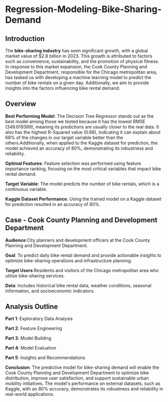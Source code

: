 # Regression-Modeling-Bike-Sharing-Demand

## Introduction

The **bike-sharing industry** has seen significant growth, with a global market value of $2.8 billion in 2023. This growth is attributed to factors such as convenience, sustainability, and the promotion of physical fitness. In response to this market expansion, the Cook County Planning and Development Department, responsible for the Chicago metropolitan area, has tasked us with developing a machine learning model to predict the number of bike rentals on a given day. Additionally, we aim to provide insights into the factors influencing bike rental demand.

## Overview

**Best Performing Model**: 
The Decision Tree Regressor stands out as the best model among those we tested because it has the lowest RMSE (349.619399), meaning its predictions are usually closer to the real data. It also has the highest R-Squared value (0.68), indicating it can explain about 68% of the changes in our target variable better than the others.Additionally, when applied to the Kaggle dataset for prediction, the model achieved an accuracy of 80%, demonstrating its robustness and reliability.

**Optimal Features**: Feature selection was performed using feature importance ranking, focusing on the most critical variables that impact bike rental demand.

**Target Variable**:  The model predicts the number of bike rentals, which is a continuous variable.

**Kaggle Dataset Performance**: Using the trained model on a Kaggle dataset for prediction resulted in an accuracy of 80%.

## Case - Cook County Planning and Development Department

**Audience**:City planners and development officers at the Cook County Planning and Development Department.

**Goal**: To predict daily bike rental demand and provide actionable insights to optimize bike-sharing operations and infrastructure planning.
 
**Target Users**:Residents and visitors of the Chicago metropolitan area who utilize bike-sharing services.
 
**Data**: Includes historical bike rental data, weather conditions, seasonal information, and socioeconomic indicators.
 
## Analysis Outline
**Part 1**: Exploratory Data Analysis

**Part 2**: Feature Engineering

**Part 3**: Model Building

**Part 4**: Model Evaluation

**Part 5**: Insights and Recommendations

**Conclusion**:
The predictive model for bike-sharing demand will enable the Cook County Planning and Development Department to optimize bike distribution, improve user satisfaction, and support sustainable urban mobility initiatives. The model's performance on external datasets, such as Kaggle, with an 80% accuracy, demonstrates its robustness and reliability in real-world applications.



